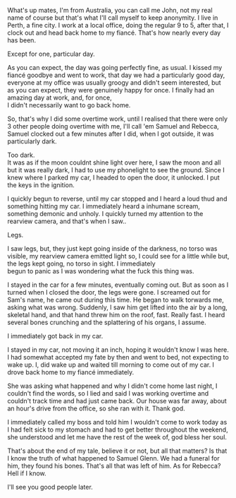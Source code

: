 What's up mates, I'm from Australia, you can call me John, not my real name of course but that's what I'll call myself to keep anonymity. I live in Perth, a fine city. I work at a local office, doing the regular 9 to 5, after that, I clock out and head back home to my fiancé. That's how nearly every day has been.  
  
Except for one, particular day.  
  
As you can expect, the day was going perfectly fine, as usual. I kissed my fiancé goodbye and went to work, that day we had a particularly good day, everyone at my office was usually groogy and didn't seem interested, but as you can expect, they were genuinely happy for once. I finally had an amazing day at work, and, for once,  
I didn't necessarily want to go back home.  
  
So, that's why I did some overtime work, until I realised that there were only 3 other people doing overtime with me, I'll call 'em Samuel and Rebecca, Samuel clocked out a few minutes after I did, when I got outside, it was particularly dark.  
  
Too dark.  
It was as if the moon couldnt shine light over here, I saw the moon and all but it was really dark, I had to use my phonelight to see the ground. Since I knew where I parked my car, I headed to open the door, it unlocked. I put the keys in the ignition.  
  
I quickly begun to reverse, until my car stopped and I heard a loud thud and something hitting my car. I immediately heard a inhumane scream, something demonic and unholy. I quickly turned my attention to the rearview camera, and that's when I saw..  
  
Legs.  
  
I saw legs, but, they just kept going inside of the darkness, no torso was visible, my rearview camera emitted light so, I could see for a little while but, the legs kept going, no torso in sight. I immediately  
begun to panic as I was wondering what the fuck this thing was.  
  
I stayed in the car for a few minutes, eventually coming out. But as soon as I turned when I closed the door, the legs were gone. I screamed out for Sam's name, he came out during this time. He began to walk torwards me, asking what was wrong. Suddenly, I saw him get lifted into the air by a long, skeletal hand, and that hand threw him on the roof, fast. Really fast. I heard several bones crunching and the splattering of his organs, I assume.  
  
I immediately got back in my car.  
  
I stayed in my car, not moving it an inch, hoping it wouldn't know I was here. I had somewhat accepted my fate by then and went to bed, not expecting to wake up. I, did wake up and waited till morning to come out of my car. I drove back home to my fiancé immediately.  
  
She was asking what happened and why I didn't come home last night, I couldn't find the words, so I lied and said I was working overtime and couldn't track time and had just came back. Our house was far away, about an hour's drive from the office, so she ran with it. Thank god.  
  
I immediately called my boss and told him I wouldn't come to work today as I had felt sick to my stomach and had to get better throughout the weekend, she understood and let me have the rest of the week of, god bless her soul.  
  
That's about the end of my tale, believe it or not, but all that matters? Is that I know the truth of what happened to Samuel Glenn. We had a funeral for him, they found his bones. That's all that was left of him. As for Rebecca? Hell if I know.  
  
I'll see you good people later.[](https://account.reverso.net/Account/Register?utm_source=speller&utm_medium=banner-text-limit-reached&lang=en&returnUrl=https%3A%2F%2Fwww.reverso.net%2Fspell-checker%2Fenglish-spelling-grammar%2F%23login=success)